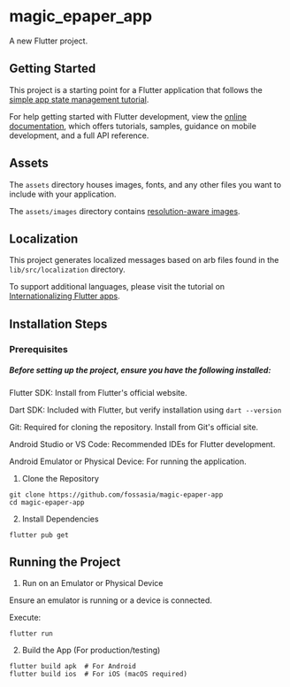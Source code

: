 # magic_epaper_app

A new Flutter project.

## Getting Started

This project is a starting point for a Flutter application that follows the
[simple app state management
tutorial](https://flutter.dev/to/state-management-sample).

For help getting started with Flutter development, view the
[online documentation](https://docs.flutter.dev), which offers tutorials,
samples, guidance on mobile development, and a full API reference.

## Assets

The `assets` directory houses images, fonts, and any other files you want to
include with your application.

The `assets/images` directory contains [resolution-aware
images](https://flutter.dev/to/resolution-aware-images).

## Localization

This project generates localized messages based on arb files found in
the `lib/src/localization` directory.

To support additional languages, please visit the tutorial on
[Internationalizing Flutter apps](https://flutter.dev/to/internationalization).


## Installation Steps

### Prerequisites

##### Before setting up the project, ensure you have the following installed:

Flutter SDK: Install from Flutter's official website.

Dart SDK: Included with Flutter, but verify installation using ```dart --version```

Git: Required for cloning the repository. Install from Git's official site.

Android Studio or VS Code: Recommended IDEs for Flutter development.

Android Emulator or Physical Device: For running the application.


1. Clone the Repository
```
git clone https://github.com/fossasia/magic-epaper-app
cd magic-epaper-app
```

2. Install Dependencies
```
flutter pub get
```

## Running the Project

1. Run on an Emulator or Physical Device

Ensure an emulator is running or a device is connected.

Execute:
```
flutter run
```
2. Build the App (For production/testing)
```
flutter build apk  # For Android
flutter build ios  # For iOS (macOS required)
```
